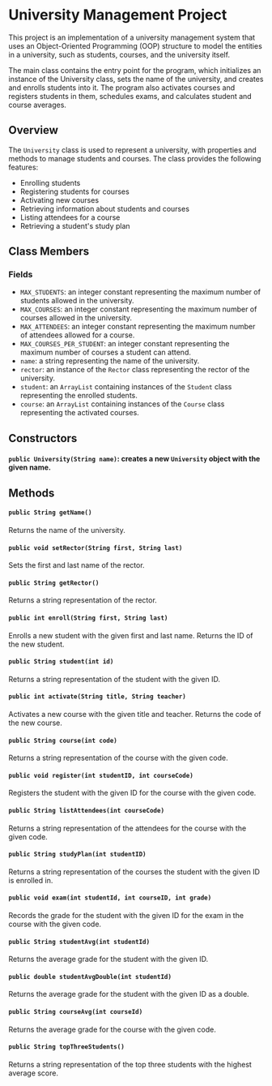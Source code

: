 # University Management Project

This project is an implementation of a university management system that uses an Object-Oriented Programming (OOP) structure to model the entities in a university, such as students, courses, and the university itself.

The main class contains the entry point for the program, which initializes an instance of the University class, sets the name of the university, and creates and enrolls students into it. The program also activates courses and registers students in them, schedules exams, and calculates student and course averages.

## Overview

The `University` class is used to represent a university, with properties and methods to manage students and courses. The class provides the following features:

* Enrolling students
* Registering students for courses
* Activating new courses
* Retrieving information about students and courses
* Listing attendees for a course
* Retrieving a student's study plan

## Class Members

### Fields

* `MAX_STUDENTS`: an integer constant representing the maximum number of students allowed in the university.
* `MAX_COURSES`: an integer constant representing the maximum number of courses allowed in the university.
* `MAX_ATTENDEES`: an integer constant representing the maximum number of attendees allowed for a course.
* `MAX_COURSES_PER_STUDENT`: an integer constant representing the maximum number of courses a student can attend.
* `name`: a string representing the name of the university.
* `rector`: an instance of the `Rector` class representing the rector of the university.
* `student`: an `ArrayList` containing instances of the `Student` class representing the enrolled students.
* `course`: an `ArrayList` containing instances of the `Course` class representing the activated courses.

## Constructors

#### `public University(String name)`: creates a new `University` object with the given name.

## Methods

#### `public String getName()`

Returns the name of the university.

#### `public void setRector(String first, String last)`

Sets the first and last name of the rector.

#### `public String getRector()`

Returns a string representation of the rector.

#### `public int enroll(String first, String last)`

Enrolls a new student with the given first and last name. Returns the ID of the new student.

#### `public String student(int id)`

Returns a string representation of the student with the given ID.

#### `public int activate(String title, String teacher)`

Activates a new course with the given title and teacher. Returns the code of the new course.

#### `public String course(int code)`

Returns a string representation of the course with the given code.

#### `public void register(int studentID, int courseCode)`

Registers the student with the given ID for the course with the given code.

#### `public String listAttendees(int courseCode)`

Returns a string representation of the attendees for the course with the given code.

#### `public String studyPlan(int studentID)`

Returns a string representation of the courses the student with the given ID is enrolled in.

#### `public void exam(int studentId, int courseID, int grade)`

Records the grade for the student with the given ID for the exam in the course with the given code.

#### `public String studentAvg(int studentId)`

Returns the average grade for the student with the given ID.

#### `public double studentAvgDouble(int studentId)`

Returns the average grade for the student with the given ID as a double.

#### `public String courseAvg(int courseId)`

Returns the average grade for the course with the given code.

#### `public String topThreeStudents()`

Returns a string representation of the top three students with the highest average score.
